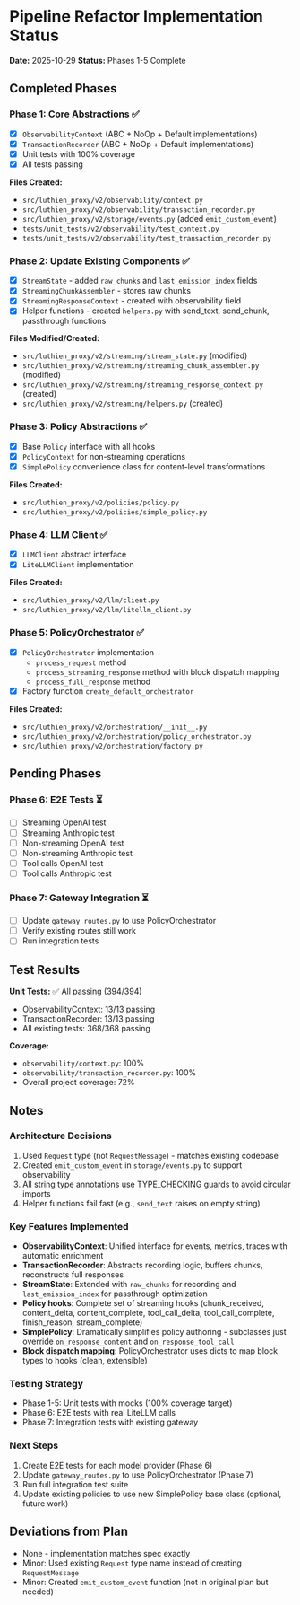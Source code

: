 # Pipeline Refactor Implementation Status

**Date:** 2025-10-29
**Status:** Phases 1-5 Complete

## Completed Phases

### Phase 1: Core Abstractions ✅
- [x] `ObservabilityContext` (ABC + NoOp + Default implementations)
- [x] `TransactionRecorder` (ABC + NoOp + Default implementations)
- [x] Unit tests with 100% coverage
- [x] All tests passing

**Files Created:**
- `src/luthien_proxy/v2/observability/context.py`
- `src/luthien_proxy/v2/observability/transaction_recorder.py`
- `src/luthien_proxy/v2/storage/events.py` (added `emit_custom_event`)
- `tests/unit_tests/v2/observability/test_context.py`
- `tests/unit_tests/v2/observability/test_transaction_recorder.py`

### Phase 2: Update Existing Components ✅
- [x] `StreamState` - added `raw_chunks` and `last_emission_index` fields
- [x] `StreamingChunkAssembler` - stores raw chunks
- [x] `StreamingResponseContext` - created with observability field
- [x] Helper functions - created `helpers.py` with send_text, send_chunk, passthrough functions

**Files Modified/Created:**
- `src/luthien_proxy/v2/streaming/stream_state.py` (modified)
- `src/luthien_proxy/v2/streaming/streaming_chunk_assembler.py` (modified)
- `src/luthien_proxy/v2/streaming/streaming_response_context.py` (created)
- `src/luthien_proxy/v2/streaming/helpers.py` (created)

### Phase 3: Policy Abstractions ✅
- [x] Base `Policy` interface with all hooks
- [x] `PolicyContext` for non-streaming operations
- [x] `SimplePolicy` convenience class for content-level transformations

**Files Created:**
- `src/luthien_proxy/v2/policies/policy.py`
- `src/luthien_proxy/v2/policies/simple_policy.py`

### Phase 4: LLM Client ✅
- [x] `LLMClient` abstract interface
- [x] `LiteLLMClient` implementation

**Files Created:**
- `src/luthien_proxy/v2/llm/client.py`
- `src/luthien_proxy/v2/llm/litellm_client.py`

### Phase 5: PolicyOrchestrator ✅
- [x] `PolicyOrchestrator` implementation
  - `process_request` method
  - `process_streaming_response` method with block dispatch mapping
  - `process_full_response` method
- [x] Factory function `create_default_orchestrator`

**Files Created:**
- `src/luthien_proxy/v2/orchestration/__init__.py`
- `src/luthien_proxy/v2/orchestration/policy_orchestrator.py`
- `src/luthien_proxy/v2/orchestration/factory.py`

## Pending Phases

### Phase 6: E2E Tests ⏳
- [ ] Streaming OpenAI test
- [ ] Streaming Anthropic test
- [ ] Non-streaming OpenAI test
- [ ] Non-streaming Anthropic test
- [ ] Tool calls OpenAI test
- [ ] Tool calls Anthropic test

### Phase 7: Gateway Integration ⏳
- [ ] Update `gateway_routes.py` to use PolicyOrchestrator
- [ ] Verify existing routes still work
- [ ] Run integration tests

## Test Results

**Unit Tests:** ✅ All passing (394/394)
- ObservabilityContext: 13/13 passing
- TransactionRecorder: 13/13 passing
- All existing tests: 368/368 passing

**Coverage:**
- `observability/context.py`: 100%
- `observability/transaction_recorder.py`: 100%
- Overall project coverage: 72%

## Notes

### Architecture Decisions
1. Used `Request` type (not `RequestMessage`) - matches existing codebase
2. Created `emit_custom_event` in `storage/events.py` to support observability
3. All string type annotations use TYPE_CHECKING guards to avoid circular imports
4. Helper functions fail fast (e.g., `send_text` raises on empty string)

### Key Features Implemented
- **ObservabilityContext**: Unified interface for events, metrics, traces with automatic enrichment
- **TransactionRecorder**: Abstracts recording logic, buffers chunks, reconstructs full responses
- **StreamState**: Extended with `raw_chunks` for recording and `last_emission_index` for passthrough optimization
- **Policy hooks**: Complete set of streaming hooks (chunk_received, content_delta, content_complete, tool_call_delta, tool_call_complete, finish_reason, stream_complete)
- **SimplePolicy**: Dramatically simplifies policy authoring - subclasses just override `on_response_content` and `on_response_tool_call`
- **Block dispatch mapping**: PolicyOrchestrator uses dicts to map block types to hooks (clean, extensible)

### Testing Strategy
- Phase 1-5: Unit tests with mocks (100% coverage target)
- Phase 6: E2E tests with real LiteLLM calls
- Phase 7: Integration tests with existing gateway

### Next Steps
1. Create E2E tests for each model provider (Phase 6)
2. Update `gateway_routes.py` to use PolicyOrchestrator (Phase 7)
3. Run full integration test suite
4. Update existing policies to use new SimplePolicy base class (optional, future work)

## Deviations from Plan
- None - implementation matches spec exactly
- Minor: Used existing `Request` type name instead of creating `RequestMessage`
- Minor: Created `emit_custom_event` function (not in original plan but needed)
